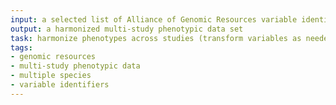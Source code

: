 ```yaml
---
input: a selected list of Alliance of Genomic Resources variable identifiers for multiple species
output: a harmonized multi-study phenotypic data set
task: harmonize phenotypes across studies (transform variables as needed)
tags:
- genomic resources
- multi-study phenotypic data
- multiple species
- variable identifiers
---
```

